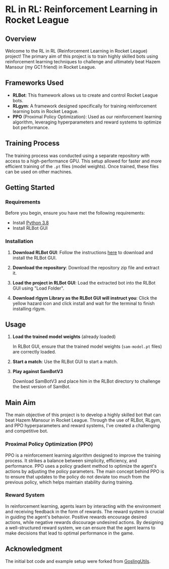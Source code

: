 # RL in RL: Reinforcement Learning in Rocket League

## Overview

Welcome to the RL in RL (Reinforcement Learning in Rocket League) project! The primary aim of this project is to train highly skilled bots using reinforcement learning techniques to challenge and ultimately beat Hazem Mansour (my GC1 friend) in Rocket League.

## Frameworks Used

- **RLBot**: This framework allows us to create and control Rocket League bots.
- **RLgym**: A framework designed specifically for training reinforcement learning bots in Rocket League.
- **PPO** (Proximal Policy Optimization): Used as our reinforcement learning algorithm, leveraging hyperparameters and reward systems to optimize bot performance.

## Training Process

The training process was conducted using a separate repository with access to a high-performance GPU. This setup allowed for faster and more efficient training of the `.pt` files (model weights). Once trained, these files can be used on other machines.

## Getting Started

### Requirements

Before you begin, ensure you have met the following requirements:

- Install [Python 3.8](https://www.python.org/downloads/)
- Install RLBot GUI

### Installation

1. **Download RLBot GUI**: Follow the instructions [here](https://www.rlbot.org) to download and install the RLBot GUI.

2. **Download the repository**: Download the repository zip file and extract it.

3. **Load the project in RLBot GUI**: Load the extracted bot into the RLBot GUI using "Load Folder".
   
4. **Download rlgym Library as the RLBot GUI will instruct you**: Click the yellow hazard icon and click install and wait for the terminal to finish installing rlgym. 



## Usage

1. **Load the trained model weights** (already loaded)

   In RLBot GUI, ensure that the trained model weights (`sam-model.pt` files) are correctly loaded.

2. **Start a match**: Use the RLBot GUI to start a match.

3. **Play against SamBotV3**

   Download SamBotV3 and place him in the RLBot directory to challenge the best version of SamBot.

## Main Aim

The main objective of this project is to develop a highly skilled bot that can beat Hazem Mansour in Rocket League. Through the use of RLBot, RLgym, and PPO hyperparameters and reward systems, I've created a challenging and competitive bot.

### Proximal Policy Optimization (PPO)

PPO is a reinforcement learning algorithm designed to improve the training process. It strikes a balance between simplicity, efficiency, and performance. PPO uses a policy gradient method to optimize the agent's actions by adjusting the policy parameters. The main concept behind PPO is to ensure that updates to the policy do not deviate too much from the previous policy, which helps maintain stability during training.

### Reward System

In reinforcement learning, agents learn by interacting with the environment and receiving feedback in the form of rewards. The reward system is crucial in guiding the agent's behavior. Positive rewards encourage desired actions, while negative rewards discourage undesired actions. By designing a well-structured reward system, we can ensure that the agent learns to make decisions that lead to optimal performance in the game.

## Acknowledgment

The initial bot code and example setup were forked from [GoslingUtils](https://github.com/ddthj/GoslingUtils).

